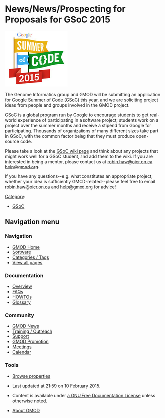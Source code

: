 



<span id="top"></span>




# <span dir="auto">News/News/Prospecting for Proposals for GSoC 2015</span>











[<img
src="https://raw.githubusercontent.com/GMOD/gmod.github.io/main/mediawiki/images/thumb/1/1e/GoogleSummer_2015logo.jpg/200px-GoogleSummer_2015logo.jpg"
srcset="https://raw.githubusercontent.com/GMOD/gmod.github.io/main/mediawiki/images/thumb/1/1e/GoogleSummer_2015logo.jpg/300px-GoogleSummer_2015logo.jpg 1.5x, https://raw.githubusercontent.com/GMOD/gmod.github.io/main/mediawiki/images/thumb/1/1e/GoogleSummer_2015logo.jpg/400px-GoogleSummer_2015logo.jpg 2x"
width="200" height="180" alt="GoogleSummer 2015logo.jpg" />](../../GSoC "GSoC")



The Genome Informatics group and GMOD will be submitting an application
for <a href="http://google-melange.com" class="external text"
rel="nofollow">Google Summer of Code (GSoC)</a> this year, and we are
soliciting project ideas from people and groups involved in the GMOD
project.

GSoC is a global program run by Google to encourage students to get
real-world experience of participating in a software project; students
work on a project over the summer months and receive a stipend from
Google for participating. Thousands of organizations of many different
sizes take part in GSoC, with the common factor being that they must
produce open-source code.

Please take a look at the [GSoC wiki page](../../GSoC "GSoC") and think
about any projects that might work well for a GSoC student, and add them
to the wiki. If you are interested in being a mentor, please contact us
at <a href="mailto:robin.haw@oicr.on.ca" class="external text"
rel="nofollow">robin.haw@oicr.on.ca</a>
<a href="mailto:help@gmod.org" class="external text"
rel="nofollow">help@gmod.org</a>.

If you have any questions--e.g. what constitutes an appropriate project;
whether your idea is sufficiently GMOD-related--please feel free to
email <a href="mailto:robin.haw@oicr.on.ca" class="external text"
rel="nofollow">robin.haw@oicr.on.ca</a> and
<a href="mailto:help@gmod.org" class="external text"
rel="nofollow">help@gmod.org</a> for advice!




[Category](../../Special%3ACategories "Special%3ACategories"):

- [GSoC](../../Category%3AGSoC "Category%3AGSoC")






## Navigation menu






### 



<a href="../../Main_Page"
style="background-image: url(../../../images/GMOD-cogs.png);"
title="Visit the main page"></a>


### Navigation



- <span id="n-GMOD-Home">[GMOD Home](../../Main_Page)</span>
- <span id="n-Software">[Software](../../GMOD_Components)</span>
- <span id="n-Categories-.2F-Tags">[Categories /
  Tags](../../Categories)</span>
- <span id="n-View-all-pages">[View all
  pages](../../Special:AllPages)</span>




### Documentation



- <span id="n-Overview">[Overview](../../Overview)</span>
- <span id="n-FAQs">[FAQs](../../Category%3AFAQ)</span>
- <span id="n-HOWTOs">[HOWTOs](../../Category%3AHOWTO)</span>
- <span id="n-Glossary">[Glossary](../../Glossary)</span>




### Community



- <span id="n-GMOD-News">[GMOD News](../../GMOD_News)</span>
- <span id="n-Training-.2F-Outreach">[Training /
  Outreach](../../Training_and_Outreach)</span>
- <span id="n-Support">[Support](../../Support)</span>
- <span id="n-GMOD-Promotion">[GMOD
  Promotion](../../GMOD_Promotion)</span>
- <span id="n-Meetings">[Meetings](../../Meetings)</span>
- <span id="n-Calendar">[Calendar](../../Calendar)</span>




### Tools

- <span id="t-smwbrowselink"><a
  href="../../Special%3ABrowse/News-2FNews-2FProspecting_for_Proposals_for_GSoC_2015"
  rel="smw-browse">Browse properties</a></span>



- <span id="footer-info-lastmod">Last updated at 21:59 on 10 February
  2015.</span>
<!-- - <span id="footer-info-viewcount">3,761 page views.</span> -->
- <span id="footer-info-copyright">Content is available under
  <a href="http://www.gnu.org/licenses/fdl-1.3.html" class="external"
  rel="nofollow">a GNU Free Documentation License</a> unless otherwise
  noted.</span>

<!-- -->

- <span id="footer-places-about">[About
  GMOD](../../GMOD%3AAbout "GMOD%3AAbout")</span>

<!-- -->




